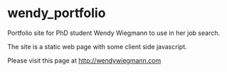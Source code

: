 wendy_portfolio
===============
Portfolio site for PhD student Wendy Wiegmann to use in her job search.

The site is a static web page with some client side javascript.

Please visit this page at http://wendywiegmann.com
